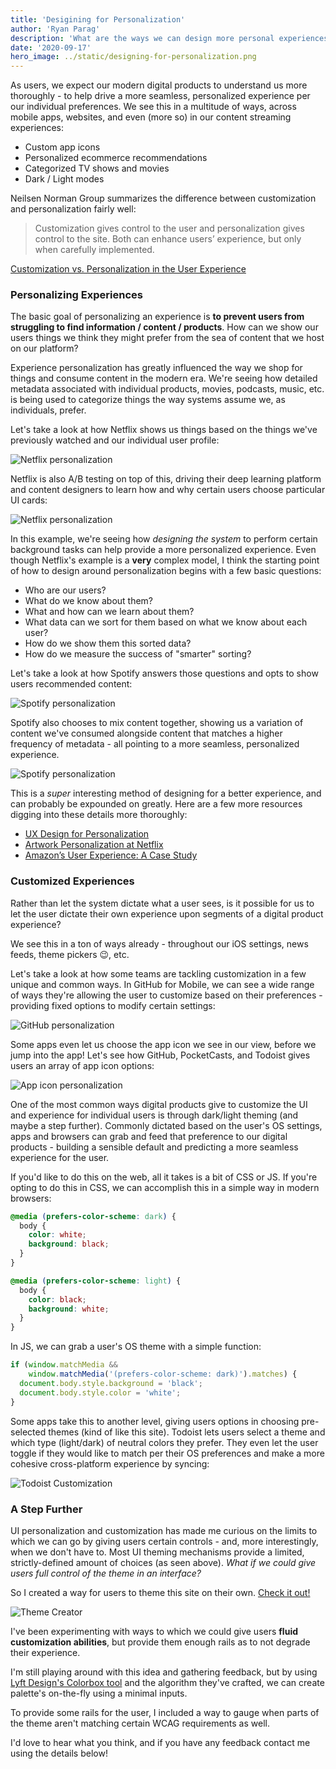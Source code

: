 ```yaml
---
title: 'Desigining for Personalization'
author: 'Ryan Parag'
description: 'What are the ways we can design more personal experiences for users?'
date: '2020-09-17'
hero_image: ../static/designing-for-personalization.png
---
```


As users, we expect our modern digital products to understand us more thoroughly - to help drive a more seamless, personalized experience per our individual preferences. We see this in a multitude of ways, across mobile apps, websites, and even (more so) in our content streaming experiences:

- Custom app icons
- Personalized ecommerce recommendations
- Categorized TV shows and movies
- Dark / Light modes

Neilsen Norman Group summarizes the difference between customization and personalization fairly well:

> Customization gives control to the user and personalization gives control to the site. Both can enhance users’ experience, but only when carefully implemented.

[Customization vs. Personalization in the User Experience](https://www.nngroup.com/articles/customization-personalization/)

### Personalizing Experiences

The basic goal of personalizing an experience is **to prevent users from struggling to find information / content / products**. How can we show our users things we think they might prefer from the sea of content that we host on our platform?

Experience personalization has greatly influenced the way we shop for things and consume content in the modern era. We're seeing how detailed metadata associated with individual products, movies, podcasts, music, etc. is being used to categorize things the way systems assume we, as individuals, prefer.

Let's take a look at how Netflix shows us things based on the things we've previously watched and our individual user profile:

![Netflix personalization](../static/designing-for-personalization_1.png)

Netflix is also A/B testing on top of this, driving their deep learning platform and content designers to learn how and why certain users choose particular UI cards:

![Netflix personalization](../static/designing-for-personalization_2.png)

In this example, we're seeing how _designing the system_ to perform certain background tasks can help provide a more personalized experience. Even though Netflix's example is a **very** complex model, I think the starting point of how to design around personalization begins with a few basic questions:

- Who are our users?
- What do we know about them?
- What and how can we learn about them?
- What data can we sort for them based on what we know about each user?
- How do we show them this sorted data?
- How do we measure the success of "smarter" sorting?

Let's take a look at how Spotify answers those questions and opts to show users recommended content:

![Spotify personalization](../static/designing-for-personalization_3.png)

Spotify also chooses to mix content together, showing us a variation of content we've consumed alongside content that matches a higher frequency of metadata - all pointing to a more seamless, personalized experience.

![Spotify personalization](../static/designing-for-personalization_4.png)

This is a _super_ interesting method of designing for a better experience, and can probably be expounded on greatly. Here are a few more resources digging into these details more thoroughly:

- [UX Design for Personalization](https://www.uxmatters.com/mt/archives/2018/07/ux-design-for-personalization.php)
- [Artwork Personalization at Netflix](https://netflixtechblog.com/artwork-personalization-c589f074ad76)
- [Amazon’s User Experience: A Case Study](https://medium.com/@the_manifest/amazons-user-experience-a-case-study-fb567f79b51f)

### Customized Experiences

Rather than let the system dictate what a user sees, is it possible for us to let the user dictate their own experience upon segments of a digital product experience?

We see this in a ton of ways already - throughout our iOS settings, news feeds, theme pickers 😉, etc.

Let's take a look at how some teams are tackling customization in a few unique and common ways. In GitHub for Mobile, we can see a wide range of ways they're allowing the user to customize based on their preferences - providing fixed options to modify certain settings:

![GitHub personalization](../static/designing-for-personalization_5.png)

Some apps even let us choose the app icon we see in our view, before we jump into the app! Let's see how GitHub, PocketCasts, and Todoist gives users an array of app icon options:

![App icon personalization](../static/designing-for-personalization_6.png)

One of the most common ways digital products give to customize the UI and experience for individual users is through dark/light theming (and maybe a step further). Commonly dictated based on the user's OS settings, apps and browsers can grab and feed that preference to our digital products - building a sensible default and predicting a more seamless experience for the user.

If you'd like to do this on the web, all it takes is a bit of CSS or JS. If you're opting to do this in CSS, we can accomplish this in a simple way in modern browsers:

```css
@media (prefers-color-scheme: dark) {
  body {
    color: white;
    background: black;
  }
}

@media (prefers-color-scheme: light) {
  body {
    color: black;
    background: white;
  }
}
```

In JS, we can grab a user's OS theme with a simple function:

```js
if (window.matchMedia && 
    window.matchMedia('(prefers-color-scheme: dark)').matches) {
  document.body.style.background = 'black';
  document.body.style.color = 'white';
}
```

Some apps take this to another level, giving users options in choosing pre-selected themes (kind of like this site). Todoist lets users select a theme and which type (light/dark) of neutral colors they prefer. They even let the user toggle if they would like to match per their OS preferences and make a more cohesive cross-platform experience by syncing:

![Todoist Customization](../static/designing-for-personalization_7.png)

### A Step Further

UI personalization and customization has made me curious on the limits to which we can go by giving users certain controls - and, more interestingly, when we don't have to. Most UI theming mechanisms provide a limited, strictly-defined amount of choices (as seen above). _What if we could give users full control of the theme in an interface?_

So I created a way for users to theme this site on their own. [Check it out!](../create-theme)

![Theme Creator](../static/designing-for-personalization_8.png)

I've been experimenting with ways to which we could give users **fluid customization abilities**, but provide them enough rails as to not degrade their experience.

I'm still playing around with this idea and gathering feedback, but by using [Lyft Design's Colorbox tool](https://www.colorbox.io/) and the algorithm they've crafted, we can create palette's on-the-fly using a minimal inputs.

To provide some rails for the user, I included a way to gauge when parts of the theme aren't matching certain WCAG requirements as well.

I'd love to hear what you think, and if you have any feedback contact me using the details below!